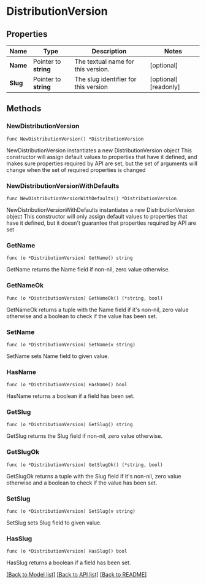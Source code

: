 # DistributionVersion

## Properties

Name | Type | Description | Notes
------------ | ------------- | ------------- | -------------
**Name** | Pointer to **string** | The textual name for this version. | [optional] 
**Slug** | Pointer to **string** | The slug identifier for this version | [optional] [readonly] 

## Methods

### NewDistributionVersion

`func NewDistributionVersion() *DistributionVersion`

NewDistributionVersion instantiates a new DistributionVersion object
This constructor will assign default values to properties that have it defined,
and makes sure properties required by API are set, but the set of arguments
will change when the set of required properties is changed

### NewDistributionVersionWithDefaults

`func NewDistributionVersionWithDefaults() *DistributionVersion`

NewDistributionVersionWithDefaults instantiates a new DistributionVersion object
This constructor will only assign default values to properties that have it defined,
but it doesn't guarantee that properties required by API are set

### GetName

`func (o *DistributionVersion) GetName() string`

GetName returns the Name field if non-nil, zero value otherwise.

### GetNameOk

`func (o *DistributionVersion) GetNameOk() (*string, bool)`

GetNameOk returns a tuple with the Name field if it's non-nil, zero value otherwise
and a boolean to check if the value has been set.

### SetName

`func (o *DistributionVersion) SetName(v string)`

SetName sets Name field to given value.

### HasName

`func (o *DistributionVersion) HasName() bool`

HasName returns a boolean if a field has been set.

### GetSlug

`func (o *DistributionVersion) GetSlug() string`

GetSlug returns the Slug field if non-nil, zero value otherwise.

### GetSlugOk

`func (o *DistributionVersion) GetSlugOk() (*string, bool)`

GetSlugOk returns a tuple with the Slug field if it's non-nil, zero value otherwise
and a boolean to check if the value has been set.

### SetSlug

`func (o *DistributionVersion) SetSlug(v string)`

SetSlug sets Slug field to given value.

### HasSlug

`func (o *DistributionVersion) HasSlug() bool`

HasSlug returns a boolean if a field has been set.


[[Back to Model list]](../README.md#documentation-for-models) [[Back to API list]](../README.md#documentation-for-api-endpoints) [[Back to README]](../README.md)



